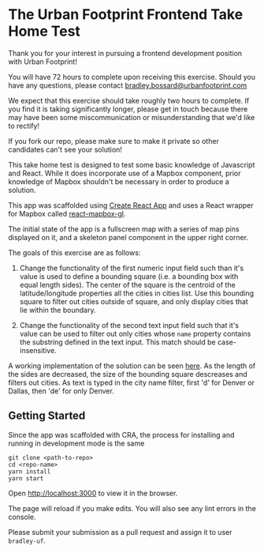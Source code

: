 # The Urban Footprint Frontend Take Home Test

Thank you for your interest in pursuing a frontend development position with
Urban Footprint!

You will have 72 hours to complete upon receiving this exercise. Should you have any questions, please contact <bradley.bossard@urbanfootprint.com>

We expect that this exercise should take roughly two hours to complete. If you find it is taking significantly longer, please get in touch because there may have been some miscommunication or misunderstanding that we'd like to rectify!

If you fork our repo, please make sure to make it private so other candidates can't see your solution!

This take home test is designed to test some basic knowledge of Javascript and
React.  While it does incorporate use of a Mapbox component, prior knowledge of
Mapbox shouldn't be necessary in order to produce a solution.

This app was scaffolded using [Create React App](https://reactjs.org/docs/create-a-new-react-app.html) and uses a React wrapper for Mapbox called [react-mapbox-gl](https://visgl.github.io/react-map-gl/).

The initial state of the app is a fullscreen map with a series of map pins displayed on it, and a skeleton panel component in the upper right corner.



The goals of this exercise are as follows:

1.  Change the functionality of the first numeric input field such than it's value is used to define a bounding square (i.e. a bounding box with equal length sides).  The center of the square is the centroid of the latitude/longitude properties all the cities in cities list.  Use this bounding square to filter out cities outside of square, and only display cities that lie within the boundary.

2.  Change the functionality of the second text input field such that it's value can be used to filter out only cities whose `name` property contains the substring defined in
the text input.  This match should be case-insensitive.

A working implementation of the solution can be seen [here](https://calthorpeanalytics.github.io/uf-fe-takehome-solution/).  As the length of the sides are decreased, the size of the bounding square descreases and filters out cities.  As text is typed in the city name filter, first 'd' for Denver or Dallas, then 'de' for only
Denver.

## Getting Started

Since the app was scaffolded with CRA, the process for installing and running in development mode is the same

```
git clone <path-to-repo>
cd <repo-name>
yarn install
yarn start
```

Open [http://localhost:3000](http://localhost:3000) to view it in the browser.

The page will reload if you make edits.
You will also see any lint errors in the console.

Please submit your submission as a pull request and assign it to user `bradley-uf`. 
